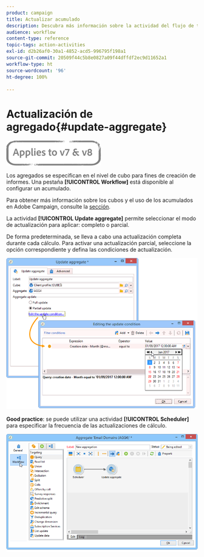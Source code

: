 ```yaml
---
product: campaign
title: Actualizar acumulado
description: Descubra más información sobre la actividad del flujo de trabajo Actualizar acumulado
audience: workflow
content-type: reference
topic-tags: action-activities
exl-id: d2b26af0-30a1-4852-acd5-996795f198a1
source-git-commit: 20509f44c5b8e0827a09f44dffdf2ec9d11652a1
workflow-type: ht
source-wordcount: '96'
ht-degree: 100%

---
```


# Actualización de agregado{#update-aggregate}

![](../../assets/common.svg)

Los agregados se especifican en el nivel de cubo para fines de creación de informes. Una pestaña **[!UICONTROL Workflow]** está disponible al configurar un acumulado.

Para obtener más información sobre los cubos y el uso de los acumulados en Adobe Campaign, consulte la [sección](../../reporting/using/concepts-and-methodology.md#calculating-and-using-aggregates).

La actividad **[!UICONTROL Update aggregate]** permite seleccionar el modo de actualización para aplicar: completo o parcial.

De forma predeterminada, se lleva a cabo una actualización completa durante cada cálculo. Para activar una actualización parcial, seleccione la opción correspondiente y defina las condiciones de actualización.

![](assets/s_advuser_cube_agregate_05.png)

**Good practice**: se puede utilizar una actividad **[!UICONTROL Scheduler]** para especificar la frecuencia de las actualizaciones de cálculo.

![](assets/s_advuser_cube_agregate_04.png)
